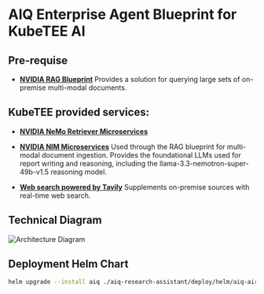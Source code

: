 # AIQ Enterprise Agent Blueprint for KubeTEE AI

## Pre-requise

- [**NVIDIA RAG Blueprint**](https://github.com/NVIDIA-AI-Blueprints/rag) Provides a solution for querying large sets of on-premise multi-modal documents.

## KubeTEE provided services:
  
- [**NVIDIA NeMo Retriever Microservices**](https://developer.nvidia.com/nemo-retriever?sortBy=developer_learning_library%2Fsort%2Ffeatured_in.nemo_retriever%3Adesc%2Ctitle%3Aasc&hitsPerPage=12)

- [**NVIDIA NIM Microservices**](https://developer.nvidia.com/nim?sortBy=developer_learning_library%2Fsort%2Ffeatured_in.nim%3Adesc%2Ctitle%3Aasc&hitsPerPage=12) 
  Used through the RAG blueprint for multi-modal document ingestion.
  Provides the foundational LLMs used for report writing and reasoning, including the llama-3.3-nemotron-super-49b-v1.5 reasoning model.

- [**Web search powered by Tavily**](https://tavily.com/)
  Supplements on-premise sources with real-time web search.

## Technical Diagram  

![Architecture Diagram](https://assets.ngc.nvidia.com/products/api-catalog/aiq/diagram.jpg?)

## Deployment Helm Chart

```sh
helm upgrade --install aiq ./aiq-research-assistant/deploy/helm/aiq-aira -n aiq --create-namespace -f ./aiq-research-assistant/deploy/helm/aiq-aira/values-staging.yaml
```

